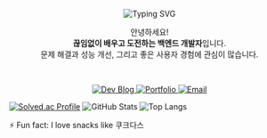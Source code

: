 <p align="center">
  <img src="https://readme-typing-svg.demolab.com?font=Fira+Code&size=24&pause=1000&color=000000&bg=000000&center=true&vCenter=true&width=435&lines=Hello%2C+I+am+Yun!" alt="Typing SVG" />
</p>

<p align="center">
  안녕하세요! <br />
  <strong>끊임없이 배우고 도전하는 백엔드 개발자</strong>입니다. <br />
  문제 해결과 성능 개선, 그리고 좋은 사용자 경험에 관심이 많습니다.
</p>

<br />

<p align="center">
  <a href="https://yun000.tistory.com/">
    <img src="https://img.shields.io/badge/Dev_Blog-FF5722?style=flat-square&logo=tistory&logoColor=white" alt="Dev Blog"/>
  </a>
  <a href="https://github.com/can378">
    <img src="https://img.shields.io/badge/Portfolio-181717?style=flat-square&logo=github&logoColor=white" alt="Portfolio"/>
  </a>
  <a href="mailto:yunji378mm@naver.com">
    <img src="https://img.shields.io/badge/Email-0078D4?style=flat-square&logo=maildotru&logoColor=white" alt="Email"/>
  </a>
</p>



[![Solved.ac Profile](http://mazassumnida.wtf/api/generate_badge?boj=yunji378mm)](https://solved.ac/yunji378mm)
![GitHub Stats](https://github-readme-stats.vercel.app/api?username=can378&show_icons=true&theme=tokyonight)
![Top Langs](https://github-readme-stats.vercel.app/api/top-langs/?username=can378&hide=Jupyter%20Notebook&layout=compact&theme=tokyonight)

⚡ Fun fact: I love snacks like 쿠크다스
